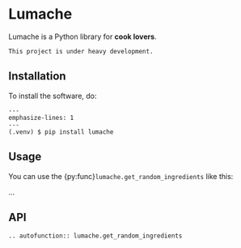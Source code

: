 # Lumache

Lumache is a Python library for **cook lovers**.

```{warning}
This project is under heavy development.
```

## Installation

To install the software, do:

```{code-block}
---
emphasize-lines: 1
---
(.venv) $ pip install lumache
```

## Usage

You can use the {py:func}`lumache.get_random_ingredients` like this:

...

## API

```{eval-rst}
.. autofunction:: lumache.get_random_ingredients
```
